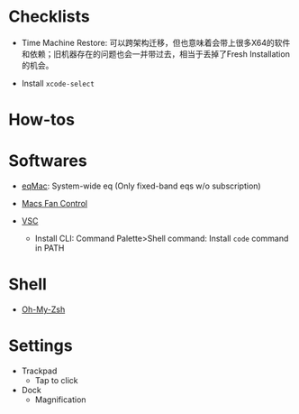 # Checklists

- Time Machine Restore: 可以跨架构迁移，但也意味着会带上很多X64的软件和依赖；旧机器存在的问题也会一并带过去，相当于丢掉了Fresh Installation的机会。

- Install `xcode-select`


# How-tos

# Softwares

- [eqMac](https://github.com/bitgapp/eqMac/releases): System-wide eq  (Only fixed-band eqs w/o subscription)

- [Macs Fan Control](https://crystalidea.com/macs-fan-control)

- [VSC](https://code.visualstudio.com/download)
    - Install CLI: Command Palette>Shell command: Install `code` command in PATH

# Shell

- [Oh-My-Zsh](https://ohmyz.sh/#install)


# Settings

- Trackpad
    - Tap to click
- Dock
    - Magnification   


